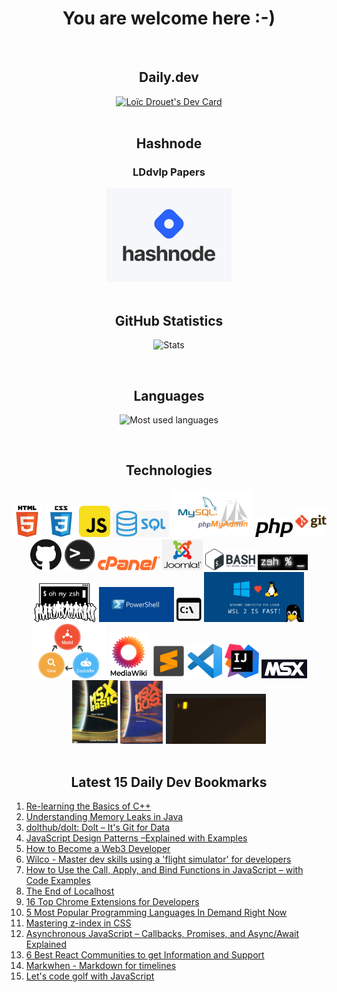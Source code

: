 <h1 align="center"> You are welcome here :-)</h1>

<br />

<div align="center">
    <h2>Daily.dev</h2>    
    <a href="https://app.daily.dev/LDdvlp">
        <img
            src="https://api.daily.dev/devcards/6a2db644d7b342d5924aa8a261fc3c97.png?r=d2h" width="400"
            alt="Loïc Drouet's Dev Card" 
        />
    </a>
</div>

<br />

<div align="center">
    <h2>Hashnode</h2>
    <h3>LDdvlp Papers</h3>
    <a href="https://lddvlp.hashnode.dev/">
        <img 
            src="/images/00-hashnode-logo.jfif" 
            width="200" alt="LDdvlp Papers" 
        />
    </a>
</div>

<br />

<div align="center">
    <h2>GitHub Statistics</h2>
    
![Stats](https://github-readme-stats.vercel.app/api?username=lddvlp&show_icons=true&theme=radical&count_private=true)

</div>

<br />

<div align="center">
    <h2>Languages</h2>

![Most used languages](https://github-readme-stats.vercel.app/api/top-langs/?username=lddvlp)

</div>

<br />

<div align="center">
    <h2>Technologies</h2>

<!-- Image #01    -->
<img alt="HTML5" width="50px" src="https://raw.githubusercontent.com/github/explore/80688e429a7d4ef2fca1e82350fe8e3517d3494d/topics/html/html.png" />

<!-- Image #02    -->
<img alt="CSS3" width="50px" src="https://raw.githubusercontent.com/github/explore/80688e429a7d4ef2fca1e82350fe8e3517d3494d/topics/css/css.png" />

<!-- Image #03    -->
<img alt="JavaScript" width="50px"   src="/images/03-javascript-logo.png" />

<!-- Image #04    -->
<img alt="SQL" width="90px" src="/images/04-sql-logo.jpg" />

<!-- Image #05    -->
<img alt="phpMyAdmin-MySQL" width="130px" src="/images/05-phpmyadmin-mysql-logo.png" />

<!-- Image #06    -->
<img alt="PHP" width="60px" src="/images/06-php-logo-alt.png" />

<!-- Image #07    -->
<img alt="Git" width="50px" src="https://raw.githubusercontent.com/github/explore/80688e429a7d4ef2fca1e82350fe8e3517d3494d/topics/git/git.png" />

<!-- Image #08    -->
<img alt="GitHub" width="50px" src="https://raw.githubusercontent.com/github/explore/78df643247d429f6cc873026c0622819ad797942/topics/github/github.png" />

<!-- Image #09    -->
<img alt="Shell" width="50px" src="https://raw.githubusercontent.com/github/explore/80688e429a7d4ef2fca1e82350fe8e3517d3494d/topics/terminal/terminal.png" />

<!-- Image #10    -->
<img alt="cPanel" width="100px" src="/images/10-cpanel-logo.png" />

<!-- Image #11    -->
<img alt="Joomla!" width="65px" src="/images/11-joomla-logo.png" />

<!-- Image #12    -->
<img alt="Bash" width="80px" src="/images/12-bash-logo.png" />

<!-- Image #13    -->
<img alt="Zsh" width="80px" src="/images/13-zsh-logo.gif" />

<!-- Image #14    -->
<img alt="Oh My Zsh" width="100px" src="/images/14-oh_my_zsh-logo.png" />

<!-- Image #15    -->
<img alt="PowerShell" width="120px" src="/images/15-powershell-logo.jpg" />

<!-- Image #16    -->
<img alt="cmd" width="40px" src="/images/16-cmd-logo.png" />

<!-- Image #17    -->
<img alt="WSL2" width="160px" src="/images/17-wsl2-logo.jpg" />

<!-- Image #18    -->
<img alt="MVC" width="120px" src="/images/18-mvc-logo.jpg" />

<!-- Image #19    -->
<img alt="MediaWiki" width="65px" src="/images/19-mediawiki-logo.png" />

<!-- Image #90    -->
<img alt="Sublime Text" width="55px" src="/images/90-sublime_text-logo.png" />

<!-- Image #91    -->
<img alt="VS Code" width="55px" src="/images/91-vs_code-logo.png" />

<!-- Image #92    -->
<img alt="IntelliJ IDEA" width="55px" src="/images/92-intellij_idea.png" />

<!-- Image #95   -->
<img alt="MSX" width="73px" src="/images/95-msx-logo.png" />

<!-- Image #96    -->
<img alt="MSX-BASIC" width="73px" src="/images/96-msx_ basic-logo.jfif" />

<!-- Image #97    -->
<img alt="MSX-DOS" width="69px" src="/images/97-msx_dos-logo.jpg" />

<!-- Image #99    -->
<img alt="Amber Terminal" width="160px" src="/images/98-amber_terminal.gif" />

</div>

<br />

<div align="center">
    <h2>Latest 15 Daily Dev Bookmarks</h2>
</div>

<!-- daily.dev BOOKMARKS:START -->
1. [Re-learning the Basics of C++](https://app.daily.dev/posts/KSAmDJc6q?utm_source=rss&utm_medium=bookmarks&utm_campaign=Yaq6rDv_C)
2. [Understanding Memory Leaks in Java](https://app.daily.dev/posts/z8xFvvUyr?utm_source=rss&utm_medium=bookmarks&utm_campaign=Yaq6rDv_C)
3. [dolthub/dolt: Dolt – It&#39;s Git for Data](https://app.daily.dev/posts/QNjsevmfA?utm_source=rss&utm_medium=bookmarks&utm_campaign=Yaq6rDv_C)
4. [JavaScript Design Patterns –Explained with Examples](https://app.daily.dev/posts/emZcJHocN?utm_source=rss&utm_medium=bookmarks&utm_campaign=Yaq6rDv_C)
5. [How to Become a Web3 Developer](https://app.daily.dev/posts/9iBzdqbnD?utm_source=rss&utm_medium=bookmarks&utm_campaign=Yaq6rDv_C)
6. [Wilco - Master dev skills using a &#39;flight simulator&#39; for developers](https://app.daily.dev/posts/Mz9R-HG1F?utm_source=rss&utm_medium=bookmarks&utm_campaign=Yaq6rDv_C)
7. [How to Use the Call, Apply, and Bind Functions in JavaScript – with Code Examples](https://app.daily.dev/posts/fOLYWYLSh?utm_source=rss&utm_medium=bookmarks&utm_campaign=Yaq6rDv_C)
8. [The End of Localhost](https://app.daily.dev/posts/s9-W05wU-?utm_source=rss&utm_medium=bookmarks&utm_campaign=Yaq6rDv_C)
9. [16 Top Chrome Extensions for Developers](https://app.daily.dev/posts/FUuqe06O4?utm_source=rss&utm_medium=bookmarks&utm_campaign=Yaq6rDv_C)
10. [5 Most Popular Programming Languages In Demand Right Now](https://app.daily.dev/posts/LA3uL6kJV?utm_source=rss&utm_medium=bookmarks&utm_campaign=Yaq6rDv_C)
11. [Mastering z-index in CSS](https://app.daily.dev/posts/J-C6PyyKl?utm_source=rss&utm_medium=bookmarks&utm_campaign=Yaq6rDv_C)
12. [Asynchronous JavaScript – Callbacks, Promises, and Async/Await Explained](https://app.daily.dev/posts/N1TeFqlYe?utm_source=rss&utm_medium=bookmarks&utm_campaign=Yaq6rDv_C)
13. [6 Best React Communities to get Information and Support](https://app.daily.dev/posts/uZnZJrS8s?utm_source=rss&utm_medium=bookmarks&utm_campaign=Yaq6rDv_C)
14. [Markwhen - Markdown for timelines](https://app.daily.dev/posts/delly3rv2?utm_source=rss&utm_medium=bookmarks&utm_campaign=Yaq6rDv_C)
15. [Let&#39;s code golf with JavaScript](https://app.daily.dev/posts/AXKn8d0A9?utm_source=rss&utm_medium=bookmarks&utm_campaign=Yaq6rDv_C)

<!-- daily.dev BOOKMARKS:END -->
